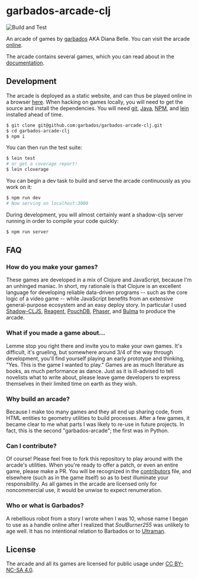 # garbados-arcade-clj

![Build and Test](https://github.com/garbados/garbados-arcade-clj/actions/workflows/test.yaml/badge.svg)

An arcade of games by [garbados](https://github.com/garbados) AKA Diana Belle. You can visit the arcade [online][arcade].

The arcade contains several games, which you can read about in the [documentation](./doc/intro.md).

## Development

The arcade is deployed as a static website, and can thus be played online in a browser [here][arcade]. When hacking on games locally, you will need to get the source and install the dependencies. You will need [git](https://git-scm.com/), [Java](https://www.java.com/en/), [NPM](https://www.npmjs.com/), and [lein](https://codeberg.org/leiningen/leiningen) installed ahead of time.

```bash
$ git clone git@github.com:garbados/garbados-arcade-clj.git
$ cd garbados-arcade-clj
$ npm i
```

You can then run the test suite:

```bash
$ lein test
# or get a coverage report!
$ lein cloverage
```

You can begin a dev task to build and serve the arcade continuously as you work on it:

```bash
$ npm run dev
# Now serving on localhost:3000
```

During development, you will almost certainly want a shadow-cljs server running in order to compile your code quickly:

```bash
$ npm run server
```

## FAQ

### How do you make your games?

These games are developed in a mix of Clojure and JavaScript, because I'm an unhinged maniac. In short, my rationale is that Clojure is an excellent language for developing reliable data-driven programs -- such as the core logic of a video game -- while JavaScript benefits from an extensive general-purpose ecosystem and an easy deploy story. In particular I used [Shadow-CLJS](https://shadow-cljs.github.io/docs/UsersGuide.html), [Reagent](https://reagent-project.github.io/), [PouchDB](https://pouchdb.com/), [Phaser](https://phaser.io/), and [Bulma](https://bulma.io/) to produce the arcade.

### What if you made a game about...

Lemme stop you right there and invite you to make your own games. It's difficult, it's grueling, but somewhere around 3/4 of the way through development, you'll find yourself playing an early prototype and thinking, "Yes. This is the game I wanted to play." Games are as much literature as books, as much performance as dance. Just as it is ill-advised to tell novelists what to write about, please leave game developers to express themselves in their limited time on earth as they wish.

### Why build an arcade?

Because I make too many games and they all end up sharing code, from HTML entities to geometry utilities to build processes. After a few games, it became clear to me what parts I was likely to re-use in future projects. In fact, this is the second "garbados-arcade"; the first was in Python.

### Can I contribute?

Of course! Please feel free to fork this repository to play around with the arcade's utilities. When you're ready to offer a patch, or even an entire game, please make a PR. You will be recognized in the [contributors](./CONTRIBUTORS.txt) file, and elsewhere (such as in the game itself) so as to best illuminate your responsibility. As all games in the arcade are licensed only for noncommercial use, it would be unwise to expect renumeration.

### Who or what is Garbados?

A rebellious robot from a story I wrote when I was 10, whose name I began to use as a handle online after I realized that *SoulBurner255* was unlikely to age well. It has no intentional relation to Barbados or to [Ultraman](https://ultra.fandom.com/wiki/Garbados).

## License

The arcade and all its games are licensed for public usage under [CC BY-NC-SA 4.0](https://creativecommons.org/licenses/by-nc-sa/4.0/).

[arcade]: (https://garbados.github.io/garbados-arcade-clj/)
